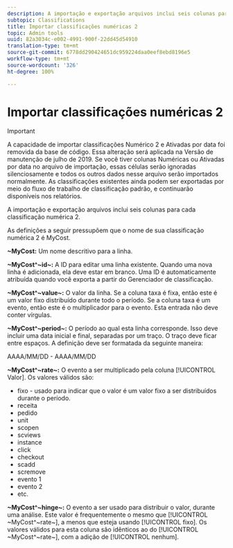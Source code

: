 ```yaml
---
description: A importação e exportação arquivos inclui seis colunas para cada classificação numérica 2.
subtopic: Classifications
title: Importar classificações numéricas 2
topic: Admin tools
uuid: 82a3034c-e002-4991-900f-22dd45d54910
translation-type: tm+mt
source-git-commit: 6778dd290424651dc959224daa0eef8ebd8196e5
workflow-type: tm+mt
source-wordcount: '326'
ht-degree: 100%

---
```



# Importar classificações numéricas 2

>[!IMPORTANT]
>
>A capacidade de importar classificações Numérico 2 e Ativadas por data foi removida da base de código. Essa alteração será aplicada na Versão de manutenção de julho de 2019. Se você tiver colunas Numéricas ou Ativadas por data no arquivo de importação, essas células serão ignoradas silenciosamente e todos os outros dados nesse arquivo serão importados normalmente. As classificações existentes ainda podem ser exportadas por meio do fluxo de trabalho de classificação padrão, e continuarão disponíveis nos relatórios.

A importação e exportação arquivos inclui seis colunas para cada classificação numérica 2.

As definições a seguir pressupõem que o nome de sua classificação numérica 2 é MyCost.

**~MyCost:** Um nome descritivo para a linha.

**~MyCost^~id~:** A ID para editar uma linha existente. Quando uma nova linha é adicionada, ela deve estar em branco. Uma ID é automaticamente atribuída quando você exporta a partir do Gerenciador de classificação.

**~MyCost^~value~:** O valor da linha. Se a coluna taxa é fixa, então este é um valor fixo distribuído durante todo o período. Se a coluna taxa é um evento, então este é o multiplicador para o evento. Esta entrada não deve conter vírgulas.

**~MyCost^~period~:** O período ao qual esta linha corresponde. Isso deve incluir uma data inicial e final, separadas por um traço. O traço deve ficar entre espaços. A definição deve ser formatada da seguinte maneira:

AAAA/MM/DD - AAAA/MM/DD

**~MyCost^~rate~:** O evento a ser multiplicado pela coluna [!UICONTROL Valor]. Os valores válidos são:

* fixo - usado para indicar que o valor é um valor fixo a ser distribuídos durante o período.
* receita
* pedido
* unit
* scopen
* scviews
* instance
* click
* checkout
* scadd
* scremove
* evento 1
* evento 2
* etc.

**~MyCost^~hinge~:** O evento a ser usado para distribuir o valor, durante uma análise. Este valor é frequentemente o mesmo que [!UICONTROL ~MyCost^~rate~], a menos que esteja usando [!UICONTROL fixo]. Os valores válidos para esta coluna são idênticos ao do [!UICONTROL ~MyCost^~rate~], com a adição de [!UICONTROL nenhum].
